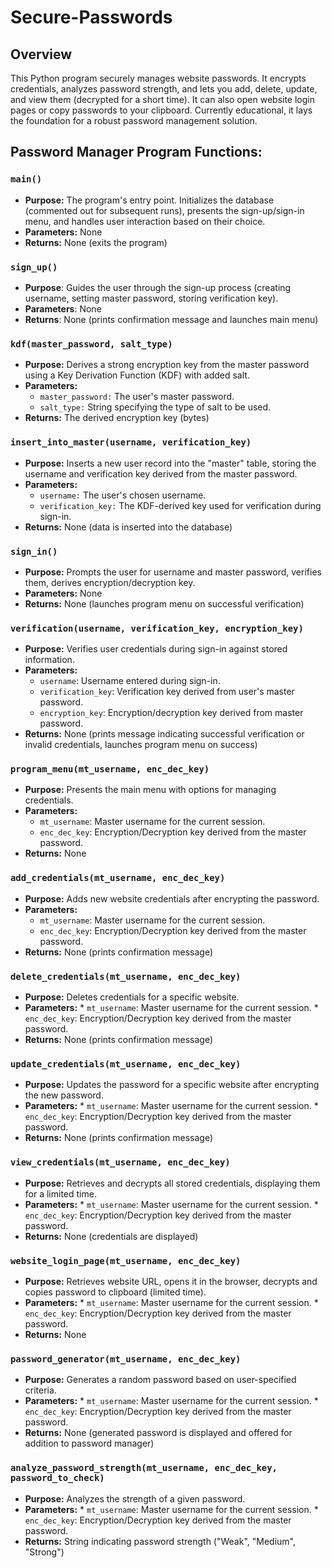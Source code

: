 # Secure-Passwords

## Overview
This Python program securely manages website passwords. It encrypts credentials, analyzes password strength, and lets you add, delete, update, and view them (decrypted for a short time). It can also open website login pages or copy passwords to your clipboard. Currently educational, it lays the foundation for a robust password management solution. 

## Password Manager Program Functions:

### `main()`

- **Purpose:** The program's entry point. Initializes the database (commented out for subsequent runs), presents the sign-up/sign-in menu, and handles user interaction based on their choice.
- **Parameters:** None
- **Returns:** None (exits the program)

### `sign_up()`
- **Purpose**: Guides the user through the sign-up process (creating username, setting master password, storing verification key).
- **Parameters**: None
- **Returns**: None (prints confirmation message and launches main menu)

### `kdf(master_password, salt_type)`
- **Purpose:** Derives a strong encryption key from the master password using a Key Derivation Function (KDF) with added salt.
- **Parameters:**
    * `master_password:` The user's master password.
    * `salt_type:` String specifying the type of salt to be used.
- **Returns:** The derived encryption key (bytes)

### `insert_into_master(username, verification_key)`
- **Purpose:** Inserts a new user record into the "master" table, storing the username and verification key derived from the master password.
- **Parameters:**
    * `username:` The user's chosen username.
    * `verification_key:` The KDF-derived key used for verification during sign-in.
- **Returns:** None (data is inserted into the database)

### `sign_in()`
- **Purpose:** Prompts the user for username and master password, verifies them, derives encryption/decryption key.
- **Parameters:** None
- **Returns:** None (launches program menu on successful verification)


### `verification(username, verification_key, encryption_key)`
- **Purpose:** Verifies user credentials during sign-in against stored information.
- **Parameters:**
    * `username`: Username entered during sign-in.
    * `verification_key`: Verification key derived from user's master password.
    * `encryption_key`: Encryption/decryption key derived from master password.
- **Returns:** None (prints message indicating successful verification or invalid credentials, launches program menu on success)


### `program_menu(mt_username, enc_dec_key)`
- **Purpose:** Presents the main menu with options for managing credentials.
- **Parameters:**
    * `mt_username`: Master username for the current session.
    * `enc_dec_key`: Encryption/Decryption key derived from the master password.
- **Returns:** None

### `add_credentials(mt_username, enc_dec_key)`
- **Purpose:** Adds new website credentials after encrypting the password.
- **Parameters:**
   * `mt_username`: Master username for the current session.
   * `enc_dec_key`: Encryption/Decryption key derived from the master password.
- **Returns:** None (prints confirmation message)

### `delete_credentials(mt_username, enc_dec_key)`
- **Purpose:** Deletes credentials for a specific website.
- **Parameters:**
        * `mt_username`: Master username for the current session.
        * `enc_dec_key`: Encryption/Decryption key derived from the master password.
- **Returns:** None (prints confirmation message)

### `update_credentials(mt_username, enc_dec_key)`
- **Purpose:** Updates the password for a specific website after encrypting the new password.
- **Parameters:**
        * `mt_username`: Master username for the current session.
        * `enc_dec_key`: Encryption/Decryption key derived from the master password.
- **Returns:** None (prints confirmation message)

### `view_credentials(mt_username, enc_dec_key)`
- **Purpose:** Retrieves and decrypts all stored credentials, displaying them for a limited time.
- **Parameters:**
        * `mt_username`: Master username for the current session.
        * `enc_dec_key`: Encryption/Decryption key derived from the master password.
- **Returns:** None (credentials are displayed)

### `website_login_page(mt_username, enc_dec_key)`
- **Purpose:** Retrieves website URL, opens it in the browser, decrypts and copies password to clipboard (limited time).
- **Parameters:**
        * `mt_username`: Master username for the current session.
        * `enc_dec_key`: Encryption/Decryption key derived from the master password.
- **Returns:** None

### `password_generator(mt_username, enc_dec_key)`
- **Purpose:** Generates a random password based on user-specified criteria.
- **Parameters:**
        * `mt_username`: Master username for the current session.
        * `enc_dec_key`: Encryption/Decryption key derived from the master password.
- **Returns:** None (generated password is displayed and offered for addition to password manager)

### `analyze_password_strength(mt_username, enc_dec_key, password_to_check)`
- **Purpose:** Analyzes the strength of a given password.
- **Parameters:**
        * `mt_username`: Master username for the current session.
        * `enc_dec_key`: Encryption/Decryption key derived from the master password.
- **Returns:** String indicating password strength ("Weak", "Medium", "Strong")
